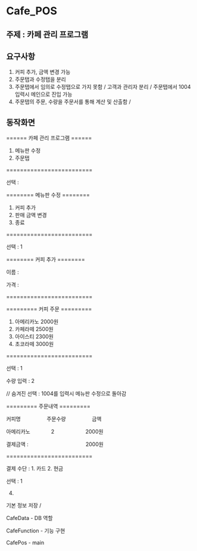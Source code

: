# Cafe_POS

## 주제 : 카페 관리 프로그램

## 요구사항
1. 커피 추가, 금액 변경 가능
2. 주문탭과 수정탭을 분리
3. 주문탭에서 임의로 수정탭으로 가지 못함 / 고객과 관리자 분리 / 주문탭에서 1004 입력시 메인으로 진입 가능
4. 주문탭의 주문, 수량을 주문서를 통해 계산 및 산출함 / 

## 동작화면

====== 카페 관리 프로그램 ======
1. 메뉴판 수정
2. 주문탭

=========================

선택 : 

======== 메뉴판 수정 ========
1. 커피 추가
2. 판매 금액 변경
3. 종료

=========================

선택 : 1

======== 커피 추가 ========

이름 :

가격 : 

=========================
 

========= 커피 주문 =========

1. 아메리카노		2000원
2. 카페라떼			2500원
3. 아이스티			2300원
4. 초코라떼			3000원

=========================

선택 : 1

수량 입력 : 2

// 숨겨진 선택 : 1004를 입력시 메뉴판 수정으로 돌아감

========= 주문내역 =========

커피명     주문수량     금액

아메리카노    2      2000원


결제금액 :           2000원

=========================

결제 수단 : 1. 카드		2. 현금

선택 : 1



4.

기본 정보 저장 / 

CafeData - DB 역할

CafeFunction - 기능 구현

CafePos - main
